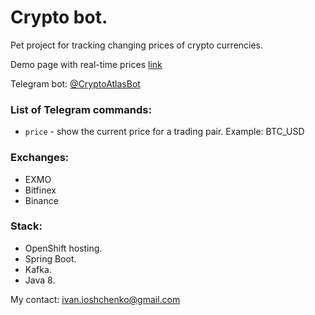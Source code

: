 # Crypto bot.

Pet project for tracking changing prices of crypto currencies.

Demo page  with real-time prices [link](https://bot-crypto-bot.a3c1.starter-us-west-1.openshiftapps.com/)

Telegram bot: [@CryptoAtlasBot](https://t.me/CryptoAtlasBot)

### List of Telegram commands:
- `price` - show the current price for a trading pair. Example: BTC_USD

### Exchanges:
- EXMO
- Bitfinex
- Binance

### Stack:
 - OpenShift hosting.
 - Spring Boot.
 - Kafka.
 - Java 8.
 
 My contact: ivan.ioshchenko@gmail.com
 